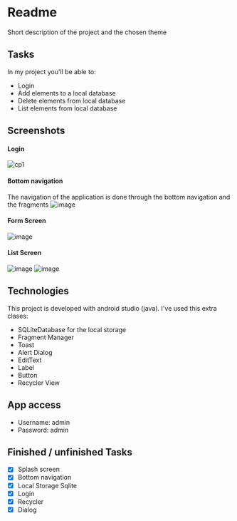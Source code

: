 # Readme
Short description of the project and the chosen theme

## Tasks
In my project you'll be able to:
* Login
* Add elements to a local database
* Delete elements from local database
* List elements from local database

## Screenshots
#### Login
![cp1](https://user-images.githubusercontent.com/43346616/140229977-e1d184ad-7e50-49d5-b5a0-7c5f99b5de55.png)

#### Bottom navigation
The navigation of the application is done through the bottom navigation and the fragments
![image](https://user-images.githubusercontent.com/43346616/140230436-8e89cfdc-694f-4a4e-85bb-e10d0f8cdc32.png)

#### Form Screen
![image](https://user-images.githubusercontent.com/43346616/140230738-681cb1a1-e5ad-41f3-81d6-9c0fe9b8e81d.png)

#### List Screen
![image](https://user-images.githubusercontent.com/43346616/140230782-0ced2084-02ea-41cd-970d-fe2a6a8a0296.png)
![image](https://user-images.githubusercontent.com/43346616/140230807-8e65c0e4-3352-417d-b98f-b596751e2305.png)

## Technologies
This project is developed with android studio (java).
I've used this extra clases:

* SQLiteDatabase for the local storage
* Fragment Manager
* Toast
* Alert Dialog
* EditText
* Label 
* Button
* Recycler View


## App access
* Username: admin
* Password: admin

## Finished / unfinished Tasks
- [x] Splash screen
- [x] Bottom navigation
- [x] Local Storage Sqlite
- [x] Login 
- [x] Recycler
- [x] Dialog
